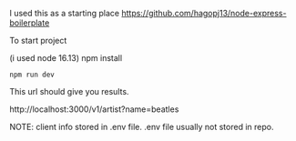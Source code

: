 I used this as a starting place https://github.com/hagopj13/node-express-boilerplate

To start project

(i used node 16.13)
npm install

```
npm run dev
```

This url should give you results.

http://localhost:3000/v1/artist?name=beatles


NOTE: client info stored in .env file.  .env file usually not stored in repo.
